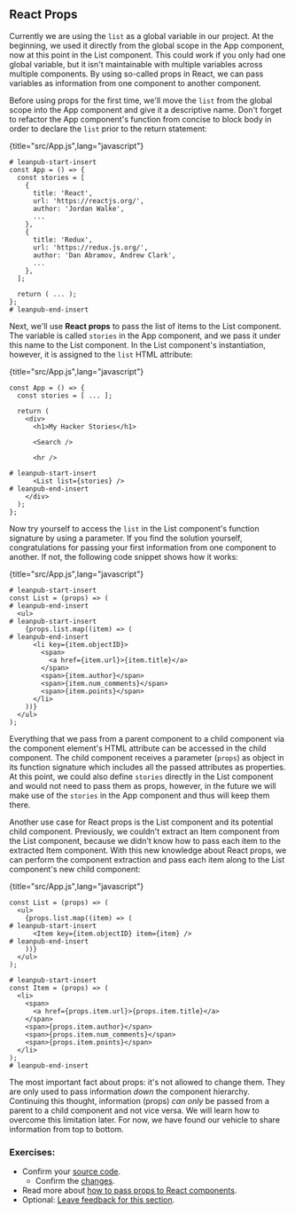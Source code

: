 ## React Props

Currently we are using the `list` as a global variable in our project. At the beginning, we used it directly from the global scope in the App component, now at this point in the List component. This could work if you only had one global variable, but it isn't maintainable with multiple variables across multiple components. By using so-called props in React, we can pass variables as information from one component to another component.

Before using props for the first time, we'll move the `list` from the global scope into the App component and give it a descriptive name. Don't forget to refactor the App component's function from concise to block body in order to declare the `list` prior to the return statement:

{title="src/App.js",lang="javascript"}
~~~~~~~
# leanpub-start-insert
const App = () => {
  const stories = [
    {
      title: 'React',
      url: 'https://reactjs.org/',
      author: 'Jordan Walke',
      ...
    },
    {
      title: 'Redux',
      url: 'https://redux.js.org/',
      author: 'Dan Abramov, Andrew Clark',
      ...
    },
  ];

  return ( ... );
};
# leanpub-end-insert
~~~~~~~

Next, we'll use **React props** to pass the list of items to the List component. The variable is called `stories` in the App component, and we pass it under this name to the List component. In the List component's instantiation, however, it is assigned to the `list` HTML attribute:

{title="src/App.js",lang="javascript"}
~~~~~~~
const App = () => {
  const stories = [ ... ];

  return (
    <div>
      <h1>My Hacker Stories</h1>

      <Search />

      <hr />

# leanpub-start-insert
      <List list={stories} />
# leanpub-end-insert
    </div>
  );
};
~~~~~~~

Now try yourself to access the `list` in the List component's function signature by using a parameter. If you find the solution yourself, congratulations for passing your first information from one component to another. If not, the following code snippet shows how it works:

{title="src/App.js",lang="javascript"}
~~~~~~~
# leanpub-start-insert
const List = (props) => (
# leanpub-end-insert
  <ul>
# leanpub-start-insert
    {props.list.map((item) => (
# leanpub-end-insert
      <li key={item.objectID}>
        <span>
          <a href={item.url}>{item.title}</a>
        </span>
        <span>{item.author}</span>
        <span>{item.num_comments}</span>
        <span>{item.points}</span>
      </li>
    ))}
  </ul>
);
~~~~~~~

Everything that we pass from a parent component to a child component via the component element's HTML attribute can be accessed in the child component. The child component receives a parameter (`props`) as object in its function signature which includes all the passed attributes as properties. At this point, we could also define `stories` directly in the List component and would not need to pass them as props, however, in the future we will make use of the `stories` in the App component and thus will keep them there.

Another use case for React props is the List component and its potential child component. Previously, we couldn't extract an Item component from the List component, because we didn't know how to pass each item to the extracted Item component. With this new knowledge about React props, we can perform the component extraction and pass each item along to the List component's new child component:

{title="src/App.js",lang="javascript"}
~~~~~~~
const List = (props) => (
  <ul>
    {props.list.map((item) => (
# leanpub-start-insert
      <Item key={item.objectID} item={item} />
# leanpub-end-insert
    ))}
  </ul>
);

# leanpub-start-insert
const Item = (props) => (
  <li>
    <span>
      <a href={props.item.url}>{props.item.title}</a>
    </span>
    <span>{props.item.author}</span>
    <span>{props.item.num_comments}</span>
    <span>{props.item.points}</span>
  </li>
);
# leanpub-end-insert
~~~~~~~

The most important fact about props: it's not allowed to change them. They are only used to pass information *down* the component hierarchy. Continuing this thought, information (props) *can only* be passed from a parent to a child component and not vice versa. We will learn how to overcome this limitation later. For now, we have found our vehicle to share information from top to bottom.

### Exercises:

* Confirm your [source code](https://bit.ly/3jlmUBz).
  * Confirm the [changes](https://bit.ly/3lW2sIX).
* Read more about [how to pass props to React components](https://www.robinwieruch.de/react-pass-props-to-component).
* Optional: [Leave feedback for this section](https://forms.gle/APwaUSAuVAAA56sY6).